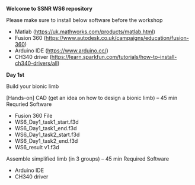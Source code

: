 **Welcome to SSNR WS6 repository**

Please make sure to install below software before the workshop
- Matlab (https://uk.mathworks.com/products/matlab.html)
- Fusion 360 (https://www.autodesk.co.uk/campaigns/education/fusion-360)
- Arduino IDE (https://www.arduino.cc/)
- CH340 driver (https://learn.sparkfun.com/tutorials/how-to-install-ch340-drivers/all)

**Day 1st**

Build your bionic limb

[Hands-on]
CAD (get an idea on how to design a bionic limb) – 45 min
Requried Software
- Fusion 360
File
- WS6_Day1_task1_start.f3d
- WS6_Day1_task1_end.f3d
- WS6_Day1_task2_start.f3d
- WS6_Day1_task2_end.f3d
- WS6_result v1.f3d

Assemble simplified limb (in 3 groups)  – 45 min
Required Software
- Arduino IDE
- CH340 driver
